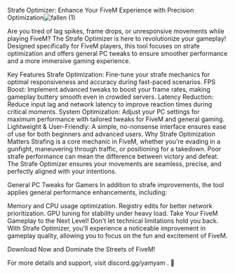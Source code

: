 Strafe Optimizer: Enhance Your FiveM Experience with Precision Optimization![fallen (1)](https://github.com/user-attachments/assets/45a89e8a-895c-4ad3-9242-14828601da68)


Are you tired of lag spikes, frame drops, or unresponsive movements while playing FiveM? The Strafe Optimizer is here to revolutionize your gameplay! Designed specifically for FiveM players, this tool focuses on strafe optimization and offers general PC tweaks to ensure smoother performance and a more immersive gaming experience.



Key Features
Strafe Optimization: Fine-tune your strafe mechanics for optimal responsiveness and accuracy during fast-paced scenarios.
FPS Boost: Implement advanced tweaks to boost your frame rates, making gameplay buttery smooth even in crowded servers.
Latency Reduction: Reduce input lag and network latency to improve reaction times during critical moments.
System Optimization: Adjust your PC settings for maximum performance with tailored tweaks for FiveM and general gaming.
Lightweight & User-Friendly: A simple, no-nonsense interface ensures ease of use for both beginners and advanced users.
Why Strafe Optimization Matters
Strafing is a core mechanic in FiveM, whether you're evading in a gunfight, maneuvering through traffic, or positioning for a takedown. Poor strafe performance can mean the difference between victory and defeat. The Strafe Optimizer ensures your movements are seamless, precise, and perfectly aligned with your intentions.



General PC Tweaks for Gamers
In addition to strafe improvements, the tool applies general performance enhancements, including:



Memory and CPU usage optimization.
Registry edits for better network prioritization.
GPU tuning for stability under heavy load.
Take Your FiveM Gameplay to the Next Level!
Don't let technical limitations hold you back. With Strafe Optimizer, you'll experience a noticeable improvement in gameplay quality, allowing you to focus on the fun and excitement of FiveM.

Download Now and Dominate the Streets of FiveM!

For more details and support, visit discord.gg/yamyam . 🚀
